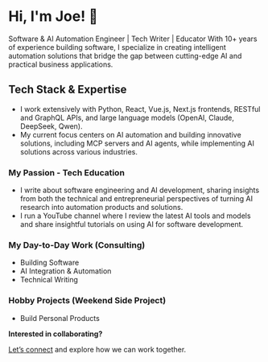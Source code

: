 # Hi, I'm Joe! 👋

Software & AI Automation Engineer | Tech Writer | Educator
With 10+ years of experience building software, I specialize in creating intelligent automation solutions that bridge the gap between cutting-edge AI and practical business applications.

## Tech Stack & Expertise
* I work extensively with Python, React, Vue.js, Next.js frontends, RESTful and GraphQL APIs, and large language models (OpenAI, Claude, DeepSeek, Qwen).
* My current focus centers on AI automation and building innovative solutions, including MCP servers and AI agents, while implementing AI solutions across various industries.

### My Passion - Tech Education
* I write about software engineering and AI development, sharing insights from both the technical and entrepreneurial perspectives of turning AI research into automation products and solutions.
* I run a YouTube channel where I review the latest AI tools and models and share insightful tutorials on using AI for software development.

### My Day-to-Day Work (Consulting) 

* Building Software 
* AI Integration & Automation 
* Technical Writing

### Hobby Projects (Weekend Side Project) 

* Build Personal Products


**Interested in collaborating?**

[Let’s connect](https://njengah.com/contact) and explore how we can work together.
